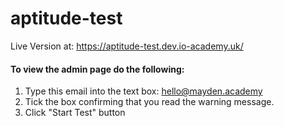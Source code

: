# aptitude-test
Live Version at: https://aptitude-test.dev.io-academy.uk/ 

#### To view the admin page do the following: 
1. Type this email into the text box: hello@mayden.academy
2. Tick the box confirming that you read the warning message.
3. Click "Start Test" button
